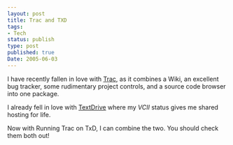 ```yaml
---
layout: post
title: Trac and TXD
tags:
- Tech
status: publish
type: post
published: true
Date: 2005-06-03
---
```

I have recently fallen in love with [Trac](http://projects.edgewall.com/trac/), as it combines a Wiki, an excellent bug tracker, some rudimentary project controls, and a source code browser into one package.

I already fell in love with [TextDrive](https://textdrive.com/) where my *VCII* status gives me shared hosting for life.

Now with Running Trac on TxD, I can combine the two.  You should check them both out!
